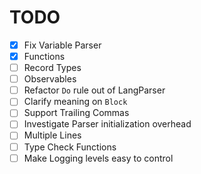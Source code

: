 # TODO

- [x] Fix Variable Parser
- [x] Functions
- [ ] Record Types
- [ ] Observables
- [ ] Refactor `Do` rule out of LangParser
- [ ] Clarify meaning on `Block`
- [ ] Support Trailing Commas
- [ ] Investigate Parser initialization overhead
- [ ] Multiple Lines
- [ ] Type Check Functions
- [ ] Make Logging levels easy to control